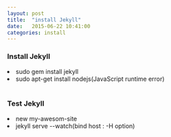 ```yaml
---
layout: post
title:  "install Jekyll"
date:   2015-06-22 10:41:00
categories: install
---
```


<h3> Install Jekyll </h3>

<li>sudo gem install jekyll</li>
<li>sudo apt-get install nodejs(JavaScript runtime error)</li>

<br>

<h3> Test Jekyll</h3>
<li>new my-awesom-site</li>
<li>jekyll serve --watch(bind host : -H option)</li>

